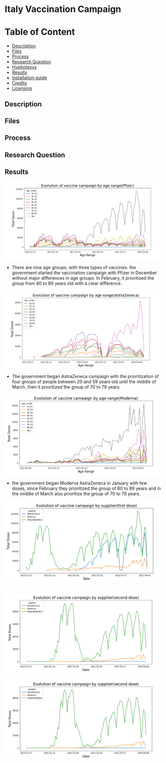 Italy Vaccination Campaign
================
Table of Content
================
  * [Description](#description)
  * [Files](#files)
  * [Process](#process)
   * [Research Question](#Research-Question)
   * [Hyphotesys](#Hyphotesys)
   * [Results](#results)
  * [Installation guide](#installation-guide)
  * [Credits](#credits)
  * [Licensing](#licensing)

## Description


## Files
  
## Process

## Research Question


## Results

![Pfizer](Images/Pfizer.png)
- There are nine age groups, with three types of vaccines. 
the government started the vaccination campaign with Pfizer in December without major differences in age groups. In February, it prioritized the group from 80 to 89 years old with a clear difference.

![Astrazeneca](Images/AstraZeneca.png)
- The government began AstraZeneca campaign with the prioritization of four groups of people between 20 and 59 years old until the middle of March, then it prioritized the group of 70 to 79 years.

![Moderna](Images/Moderna.png)
- the government began Moderna AstraZeneca in January with few doses, since February they prioritized the group of 80 to 89 years and in the middle of March also prioritize the group of 70 to 79 years.

![First-Dose](Images/first-dose.png)

![Second-Dose](Images/second-dose.png)
-
<img src="Images/second-dose.png" width="600" >
